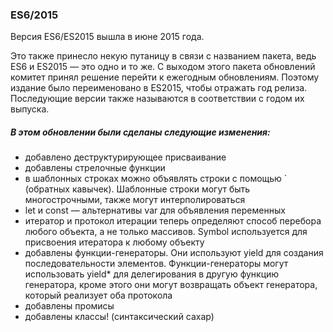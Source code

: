 ### ES6/2015

Версия ES6/ES2015 вышла в июне 2015 года. 

Это также принесло некую путаницу в связи с названием пакета, 
ведь ES6 и ES2015 — это одно и то же. 
С выходом этого пакета обновлений комитет принял решение 
перейти к ежегодным обновлениям. 
Поэтому издание было переименовано в ES2015, 
чтобы отражать год релиза. 
Последующие версии также называются в соответствии с годом их выпуска.

##### В этом обновлении были сделаны следующие изменения:

- добавлено деструктурирующее присваивание
- добавлены стрелочные функции
- в шаблонных строках можно объявлять строки с помощью ` (обратных кавычек). Шаблонные строки могут быть многострочными, также могут интерполироваться
- let и const — альтернативы var для объявления переменных
- итератор и протокол итерации теперь определяют способ перебора любого объекта, а не только массивов. Symbol используется для присвоения итератора к любому объекту
- добавлены функции-генераторы. Они используют yield для создания последовательности элементов. Функции-генераторы могут использовать yield* для делегирования в другую функцию генератора, кроме этого они могут возвращать объект генератора, который реализует оба протокола
- добавлены промисы
- добавлены классы! (синтаксический сахар)